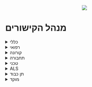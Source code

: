 <div style="text-align:center">
<img src="https://upload.wikimedia.org/wikipedia/commons/b/bc/UHNewLogo.svg" />
</div>

# מנהל הקישורים 

<details>
<summary markdown='span'>כללי</summary>

  <p class="tab">[אתר שיבוצים (אמבולנס ובתי חולים)](http://med.1221.org.il)</p>

</details>

<details>
<summary markdown='span'>רפואי</summary>

  <p class="tab">[תיעוד אירוע רפואי](https://motid-1221.formtitan.com/Medical_journal)</p>

  <p class="tab">[טופס חולה/נפגע (לאמבולנס)](https://motid-1221.formtitan.com/tofes_choleh_nifga)</p>

  <p class="tab">[דו"ח רפואי - ניידת טיפול נמרץ](https://motid-1221.formtitan.com/origin/tipul_nimratz)</p>

</details>

<details>
<summary markdown='span'>קורונה</summary>

<p class="tab">[מתחמי בדיקות פקע"ר](https://drive.google.com/file/d/1zBZH6vLswpHx8i2XOWT0EXNilA9uT5-3/view)</p>

</details>

<details>
<summary markdown='span'>תחבורה</summary>

  <p class="tab">[פתיחת משמרת](https://unitedhatzalah.formtitan.com/transferral_ambulances)</p>

  <p class="tab">[חניכת נהגים](https://unitedhatzalah.formtitan.com/Chanich_Neagim)</p> 

  <p class="tab">[דו"ח תאונה](https://unitedhatzalah.formtitan.com/Doch_Teona)</p>

  <p class="tab">[בדיקות כלי רכב](https://unitedhatzalah.formtitan.com/Bdikotx4)</p>

  <p class="tab">[ביצוע טסט שנתי לרכב](https://unitedhatzalah.formtitan.com/Test_Orgen_Car)</p>

</details>

<details>
<summary markdown='span'>טכני</summary>

<p class="tab">[תקלות בקבלת מידע רפואי](https://unitedhatzalah.formtitan.com/medical_information)</p>

</details>

<details>
<summary markdown='span'>ALS</summary>

<p class="tab">[הזמנת ציוד ALS](https://unitedhatzalah.formtitan.com/ALS)</p>

<p class="tab">[ספירת נרקוטיקה](https://unitedhatzalah.formtitan.com/samim)</p>

</details>

<details>
<summary markdown='span'>תן כבוד</summary>

<p class="tab">[דיווח ביקור קשיש](https://unitedhatzalah.formtitan.com/ten-kavod)</p>

</details>

<details>
<summary markdown='span'>מוקד</summary>

<p class="tab">[פתיחת ויזה מבצעית](https://unitedhatzalah.formtitan.com/origin/ft22e322f11593939135175)</p>

</details>
